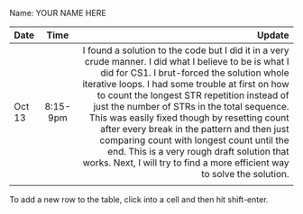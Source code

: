 Name: YOUR NAME HERE

| Date   |   Time   |                                                                                                                                                                                                                                                                                                                                                                                                                                                                                                                                                                         Update |
|:-------|:--------:|-------------------------------------------------------------------------------------------------------------------------------------------------------------------------------------------------------------------------------------------------------------------------------------------------------------------------------------------------------------------------------------------------------------------------------------------------------------------------------------------------------------------------------------------------------------------------------:|
| Oct 13 | 8:15-9pm | I found a solution to the code but I did it in a very crude manner. I did what I believe to be is what I did for CS1. I brut-forced the solution whole iterative loops. I had some trouble at first on how to count the longest STR repetition instead of just the number of STRs in the total sequence. This was easily fixed though by resetting count after every break in the pattern and then just comparing count with longest count until the end. This is a very rough draft solution that works. Next, I will try to find a more efficient way to solve the solution. |
|        |          |                                                                                                                                                                                                                                                                                                                                                                                                                                                                                                                                                                                |


To add a new row to the table, click into a cell and then hit shift-enter.